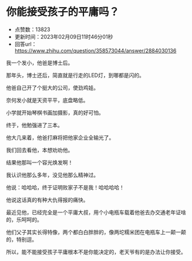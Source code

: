 # 你能接受孩子的平庸吗？
- 点赞数：13823
- 更新时间：2023年02月09日11时46分01秒
- 回答url：https://www.zhihu.com/question/358573044/answer/2884030136
<body>
 <p data-pid="mVfvNvKG">我一个发小，他爸是博士后。</p>
 <p data-pid="HttNfzt9">那年头，博士还后，简直就是行走的LED灯，到哪都是闪的。</p>
 <p data-pid="bazoEbkw">他爸自己开了个挺大的公司，使劲鸡娃。</p>
 <p data-pid="O1DsL5o6">奈何发小就是天资平平，底盘略低。</p>
 <p data-pid="h9oH3lA1">小学就开始琴棋书画加摄影，真的好可怕。</p>
 <p data-pid="-D3rcNB7">终于，他勉强进了三本。</p>
 <p data-pid="JA5D5Hjy">他大几来着，他爸打麻将把他家企业全输光了。</p>
 <p data-pid="io93MgqK">我们回去看他，本想劝劝他。</p>
 <p data-pid="kvDHAjLv">结果他那叫一个容光焕发啊！</p>
 <p data-pid="-wVgzfET">我认识他那么多年，没见他那么精神过。</p>
 <p data-pid="SHxKSGQs">他说：哈哈哈，终于证明败家子不是我！哈哈哈哈！</p>
 <p data-pid="qOHyLsZE">他说这话真的有种大仇得报的痛快。</p>
 <p data-pid="0g3rnV_4">最近见他，已经完全是一个平庸大叔，用个小电瓶车载着他爸去办交通老年证啥的，乐呵呵的。</p>
 <p data-pid="-BFRxscn">他们父子其实长得特像，两个都白白胖胖的，像两坨糯米团在电瓶车上一颠一颠的，特别逗。</p>
 <p data-pid="SyX7R3Lv">所以，能不能接受孩子平庸根本不是你能决定的，老天爷有的是办法让你接受。</p>
</body>